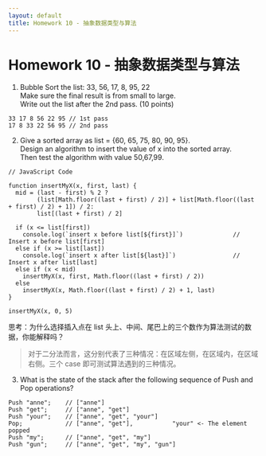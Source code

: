 ```yaml
---
layout: default
title: Homework 10 - 抽象数据类型与算法
---
```


# Homework 10 - 抽象数据类型与算法

1. Bubble Sort the list: 33, 56, 17, 8, 95, 22  
Make sure the final result is from small to large.  
Write out the list after the 2nd pass. (10 points)  

```
33 17 8 56 22 95 // 1st pass
17 8 33 22 56 95 // 2nd pass
```

2. Give a sorted array as list = {60, 65, 75, 80, 90, 95}.  
Design an algorithm to insert the value of x into the sorted array.  
Then test the algorithm with value 50,67,99.

```
// JavaScript Code

function insertMyX(x, first, last) {
  mid = (last - first) % 2 ? 
        (list[Math.floor((last + first) / 2)] + list[Math.floor((last + first) / 2) + 1]) / 2: 
        list[(last + first) / 2]

  if (x <= list[first])
    console.log(`insert x before list[${first}]`)              // Insert x before list[first]
  else if (x >= list[last])
    console.log(`insert x after list[${last}]`)                // Insert x after list[last]
  else if (x < mid)
    insertMyX(x, first, Math.floor((last + first) / 2))
  else
    insertMyX(x, Math.floor((last + first) / 2) + 1, last)
}

insertMyX(x, 0, 5)
```

思考：为什么选择插入点在 list 头上、中间、尾巴上的三个数作为算法测试的数据，你能解释吗？

> 对于二分法而言，这分别代表了三种情况：在区域左侧，在区域内，在区域右侧。三个 case 即可测试算法遇到的三种情况。

3. What is the state of the stack after the following sequence of Push and Pop operations?

```
Push "anne";    // ["anne"]
Push "get";     // ["anne", "get"]
Push "your";    // ["anne", "get", "your"]
Pop;            // ["anne", "get"],           "your" <- The element popped
Push "my";      // ["anne", "get", "my"]
Push "gun";     // ["anne", "get", "my", "gun"]
```